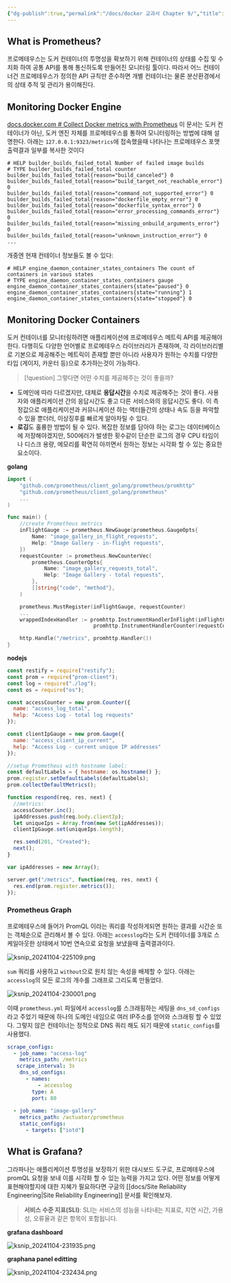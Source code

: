 ```yaml
---
{"dg-publish":true,"permalink":"/docs/docker 교과서 Chapter 9/","title":"docker 교과서 Chapter 9"}
---
```



## What is Prometheus?

프로메테우스는 도커 컨테이너의 투명성을 확보하기 위해 컨테이너의 상태를 수집 및 수치화 하여 공통 API를 통해 통신하도록 만들어진 모니터링 툴이다. 따라서 어느 컨테이너건 프로메테우스가 정의한 API 규칙만 준수하면 개별 컨테이너는 물론 분산환경에서의 상태 추적 및 관리가 용이해진다.

## Monitoring Docker Engine

[docs.docker.com # Collect Docker metrics with Prometheus](https://docs.docker.com/engine/daemon/prometheus/) 이 문서는 도커 컨테이너가 아닌, 도커 엔진 자체를 프로메테우스를 통하여 모니터링하는 방법에 대해 설명한다. 아래는 `127.0.0.1:9323/metrics`에 접속했을때 나타나는 프로메테우스 포맷 출력결과 일부를 복사한 것이다

```
# HELP builder_builds_failed_total Number of failed image builds
# TYPE builder_builds_failed_total counter
builder_builds_failed_total{reason="build_canceled"} 0
builder_builds_failed_total{reason="build_target_not_reachable_error"} 0
builder_builds_failed_total{reason="command_not_supported_error"} 0
builder_builds_failed_total{reason="dockerfile_empty_error"} 0
builder_builds_failed_total{reason="dockerfile_syntax_error"} 0
builder_builds_failed_total{reason="error_processing_commands_error"} 0
builder_builds_failed_total{reason="missing_onbuild_arguments_error"} 0
builder_builds_failed_total{reason="unknown_instruction_error"} 0
...
```

개중엔 현재 컨테이너 정보들도 볼 수 있다:

```
# HELP engine_daemon_container_states_containers The count of containers in various states
# TYPE engine_daemon_container_states_containers gauge
engine_daemon_container_states_containers{state="paused"} 0
engine_daemon_container_states_containers{state="running"} 1
engine_daemon_container_states_containers{state="stopped"} 0
```

## Monitoring Docker Containers

도커 컨테이너를 모니터링하려면 애플리케이션에 프로메테우스 메트릭 API를 제공해야한다. 다행히도 다양한 언어별로 프로메테우스 라이브러리가 존재하며, 각 라이브러리별로 기본으로 제공해주는 메트릭이 존재할 뿐만 아니라 사용자가 원하는 수치를 다양한 타입 (게이지, 카운터 등)으로 추가하는것이 가능하다.

> [!question] 그렇다면 어떤 수치를 제공해주는 것이 좋을까?

- 도메인에 따라 다르겠지만, 대체로 **응답시간**을 수치로 제공해주는 것이 좋다. 사용자와 애플리케이션 간의 응답시간도 좋고 다른 서비스와의 응답시간도 좋다. 이 측정값으로 애플리케이션과 커뮤니케이션 하는 액터들간의 상태나 속도 등을 파악할 수 있을 뿐더러, 이상징후를 빠르게 알아차릴 수 있다.
- **로깅**도 훌륭한 방법이 될 수 있다. 복잡한 정보를 담아야 하는 로그는 데이터베이스에 저장해야겠지만, 500에러가 발생한 횟수같이 단순한 로그의 경우 CPU 타임이나 디스크 용량, 메모리를 확연히 아끼면서 원하는 정보는 시각화 할 수 있는 중요한 요소이다.

**golang**

```go
import (
	"github.com/prometheus/client_golang/prometheus/promhttp"
	"github.com/prometheus/client_golang/prometheus"
	...
)

func main() {
	//create Prometheus metrics
	inFlightGauge := prometheus.NewGauge(prometheus.GaugeOpts{
		Name: "image_gallery_in_flight_requests",
		Help: "Image Gallery - in-flight requests",
	})
	requestCounter := prometheus.NewCounterVec(
		prometheus.CounterOpts{
			Name: "image_gallery_requests_total",
			Help: "Image Gallery - total requests",
		},
		[]string{"code", "method"},
	)

	prometheus.MustRegister(inFlightGauge, requestCounter)
	...
	wrappedIndexHandler := promhttp.InstrumentHandlerInFlight(inFlightGauge,
							promhttp.InstrumentHandlerCounter(requestCounter, indexHandler))

	http.Handle("/metrics", promhttp.Handler())
}
```

**nodejs**

```js
const restify = require("restify");
const prom = require("prom-client");
const log = require("./log");
const os = require("os");

const accessCounter = new prom.Counter({
  name: "access_log_total",
  help: "Access Log - total log requests"
});

const clientIpGauge = new prom.Gauge({
  name: "access_client_ip_current",
  help: "Access Log - current unique IP addresses"
});

//setup Prometheus with hostname label:
const defaultLabels = { hostname: os.hostname() };
prom.register.setDefaultLabels(defaultLabels);
prom.collectDefaultMetrics();

function respond(req, res, next) {
  //metrics:
  accessCounter.inc();
  ipAddresses.push(req.body.clientIp);
  let uniqueIps = Array.from(new Set(ipAddresses));
  clientIpGauge.set(uniqueIps.length);

  res.send(201, "Created");
  next();
}

var ipAddresses = new Array();

server.get("/metrics", function(req, res, next) {
  res.end(prom.register.metrics());
});
```

### Prometheus Graph

프로메테우스에 들어가 PromQL 이라는 쿼리를 작성하게되면 원하는 결과를 시간순 또는 객체순으로 관리해서 볼 수 있다. 아래는 `accesslog`라는 도커 컨테이너를 3개로 스케일아웃한 상태에서 10번 연속으로 요청을 보냈을때 출력결과이다. 

![ksnip_20241104-225109.png](/img/user/docs/assets/ksnip_20241104-225109.png)

`sum` 쿼리를 사용하고 `without`으로 원치 않는 속성을 배제할 수 있다. 아래는 `accesslog`의 모든 로그의 개수를 그래프로 그리도록 만들었다.

![ksnip_20241104-230001.png](/img/user/docs/assets/ksnip_20241104-230001.png)

이때 `prometheus.yml` 파일에서 `accesslog`를 스크래핑하는 세팅을 `dns_sd_configs`라고 주었기 때문에 하나의 도메인 네임으로 여러 IP주소를 얻어와 스크래핑 할 수 있었다. 그렇지 않은 컨테이너는 정적으로 DNS 쿼리 해도 되기 때문에 `static_configs`를 사용했다.

```yml
scrape_configs:
  - job_name: "access-log"
    metrics_path: /metrics
   scrape_interval: 3s
    dns_sd_configs:
      - names:
          - accesslog
        type: A
        port: 80
		
  - job_name: "image-gallery"
	metrics_path: /actuator/prometheus
	static_configs:
	  - targets: ["iotd"]
```

## What is Grafana?

그라파나는 애플리케이션 투명성을 보장하기 위한 대시보드 도구로, 프로메테우스에 promQL 요청을 보내 이를 시각화 할 수 있는 능력을 가지고 있다. 어떤 정보를 어떻게 표현해야할지에 대한 지혜가 필요하다면 구글의 [[docs/Site Reliability Engineering\|Site Reliability Engineering]] 문서를 확인해보자. 

>  **서비스 수준 지표(SLI)**: SLI는 서비스의 성능을 나타내는 지표로, 지연 시간, 가용성, 오류율과 같은 항목이 포함됩니다.

**grafana dashboard**

![ksnip_20241104-231935.png](/img/user/docs/assets/ksnip_20241104-231935.png)

**graphana panel editting**

![ksnip_20241104-232434.png](/img/user/docs/assets/ksnip_20241104-232434.png)
